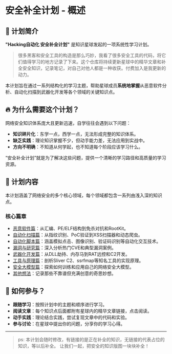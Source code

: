 # 安全补全计划 - 概述

## 🚀 计划简介

**"Hacking自动化 安全补全计划"** 是知识星球发起的一项系统性学习计划。

> 很多黑客和安全工具的构造是那么巧妙，我看了很多安全工具的代码，将它们值得学习的地方记录了下来。这个仓库将持续更新星球中的精华文章和补全安全知识，记录笔记，对自己对他人都是一种收获。付费加入是我更新的动力。

本计划旨在通过一系列结构化的学习主题，帮助星球成员**系统地掌握**从恶意软件分析、自动化扫描到武器化开发等各个领域的关键知识点。

## 🔥 为什么需要这个计划？

网络安全知识体系庞大且更新迅速，自学往往会遇到以下问题：
- **知识碎片化**：东学一点，西学一点，无法形成完整的知识体系。
- **缺乏实践**：理论知识掌握不少，但动手能力差，无法应用到实战中。
- **方向不明确**：不知道从何学起，也不知道每个阶段应该学习什么。

“安全补全计划”就是为了解决这些问题，提供一个清晰的学习路径和高质量的学习资源。

## 🌟 计划内容

本计划涵盖了网络安全的多个核心领域，每个领域都包含一系列由浅入深的知识点。

### 核心篇章
-   [恶意软件篇](./malware.md)：从汇编、PE/ELF结构到免杀对抗和RootKit。
-   [自动化扫描篇](./auto-scanning.md)：从指纹识别、PoC验证到XSS扫描器和动态爬虫。
-   [自动化脚本篇](./auto-scripts.md)：涵盖模拟点击、图像识别、验证码识别等自动化交互技术。
-   [漏洞与研究篇](./vulnerabilities.md)：深入分析热门CVE和典型漏洞案例。
-   [武器化开发篇](./weaponization.md)：从DLL劫持、内存马到RAT远控和C2开发。
-   [工具与原理篇](./tools-principles.md)：剖析Sliver C2、ssrfmap等知名工具的实现原理。
-   [安全大模型篇](./ai-security.md)：探索如何训练和应用自己的网络安全大模型。
-   [其他想法](./ideas.md)：记录那些不靠谱但充满创意的奇思妙想。

## 📖 如何参与？

-   **跟随学习**：按照计划中的主题和顺序进行学习。
-   **阅读文章**：每个知识点后面都附有星球内的精华文章链接，点击阅读。
-   **动手实践**：理论结合实践，尝试复现文章中的代码和实验。
-   **参与讨论**：在星球中提出你的问题，分享你的学习心得。

---
> ps: 本计划会随时修改，有链接的是正在补全的知识，无链接的代表占位的知识，等以后补全。
> 让我们一起，把安全的知识版图一块块补全！ 